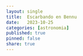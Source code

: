 ```yaml
---
layout: single
title:  Escarbando en Bennu 
date:   2023-10-25
categories: [astronomia] 
published: true
pinned: false
share: true
---
```

